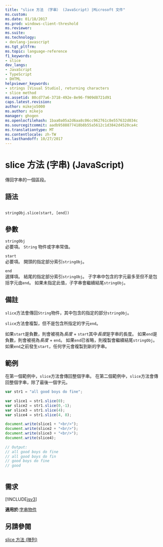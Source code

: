 ```yaml
---
title: "slice 方法 （字串） (JavaScript) |Microsoft 文件"
ms.custom: 
ms.date: 01/18/2017
ms.prod: windows-client-threshold
ms.reviewer: 
ms.suite: 
ms.technology:
- devlang-javascript
ms.tgt_pltfrm: 
ms.topic: language-reference
f1_keywords:
- slice
dev_langs:
- JavaScript
- TypeScript
- DHTML
helpviewer_keywords:
- strings [Visual Studio], returning characters
- slice method
ms.assetid: 80cd77a6-3718-492e-8e96-f909d8721d91
caps.latest.revision: 
author: mikejo5000
ms.author: mikejo
manager: ghogen
ms.openlocfilehash: 1baa0a05a2d6aa8c06cc962761c8e557632d034c
ms.sourcegitcommit: aadb9588877418b8b55a5612c1d3842d4520ca4c
ms.translationtype: MT
ms.contentlocale: zh-TW
ms.lasthandoff: 10/27/2017
---
```

# <a name="slice-method-string-javascript"></a>slice 方法 (字串) (JavaScript)
傳回字串的一個區段。  
  
## <a name="syntax"></a>語法  
  
```  
  
stringObj.slice(start, [end])   
```  
  
## <a name="parameters"></a>參數  
 `stringObj`  
 必要項。 `String` 物件或字串常值。  
  
 `start`  
 必要項。 開頭的指定部分索引`stringObj`。  
  
 `end`  
 選擇項。 結尾的指定部分索引`stringObj`。 子字串中包含的字元最多至但不是包括字元由`end`。 如果未指定此值，子字串會繼續結尾`stringObj`。  
  
## <a name="remarks"></a>備註  
 `slice`方法會傳回`String`物件，其中包含的指定的部分`stringObj`。  
  
 `slice`方法會複製，但不是包含所指定的字元`end`。  
  
 如果`start`是負數，則會被視為*長度* +  `start`其中*長度*是字串的長度。 如果`end`是負數，則會被視為*長度* + `end`。 如果`end`已省略，則複製會繼續結尾`stringObj`。 如果`end`之前發生`start`，任何字元會複製到新的字串。  
  
## <a name="example"></a>範例  
 在第一個範例中，`slice`方法會傳回整個字串。 在第二個範例中，`slice`方法會傳回整個字串，除了最後一個字元。  
  
```JavaScript  
var str1 = "all good boys do fine";  
  
var slice1 = str1.slice(0);  
var slice2 = str1.slice(0,-1);  
var slice3 = str1.slice(4);  
var slice4 = str1.slice(4, 8);  
  
document.write(slice1 + "<br/>");  
document.write(slice2 + "<br/>");  
document.write(slice3 + "<br/>");  
document.write(slice4);  
  
// Output:  
// all good boys do fine  
// all good boys do fin  
// good boys do fine  
// good  
  
```  
  
## <a name="requirements"></a>需求  
 [!INCLUDE[jsv3](../../javascript/reference/includes/jsv3-md.md)]  
  
 **適用於**:[字串物件](../../javascript/reference/string-object-javascript.md)  
  
## <a name="see-also"></a>另請參閱  
 [slice 方法 (陣列)](../../javascript/reference/slice-method-array-javascript.md)